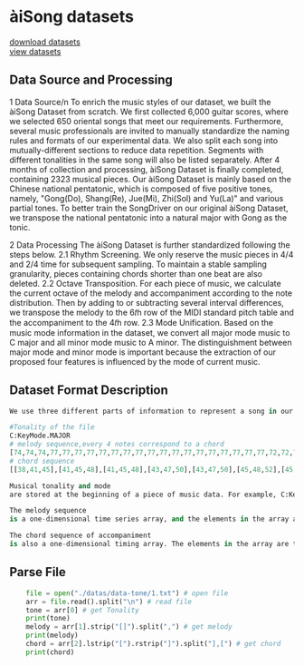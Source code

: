 # àiSong datasets

[download datasets](http://aige.midilib.com/%C3%A0imusic-datasets/%C3%A0imusic-datasets.zip)  
[view datasets](http://aige.midilib.com/%C3%A0imusic-datasets/datas/data-tone/)  

## Data Source and Processing
1 Data Source/n
To enrich the music styles of our dataset, we built the àiSong Dataset from scratch. We first collected 6,000 guitar scores, where we selected 650 oriental songs that meet our requirements. Furthermore, several music professionals are invited to manually standardize the naming rules and formats of our experimental data. We also split each song into mutually-different sections to reduce data repetition. Segments with different tonalities in the same song will also be listed separately. After 4 months of collection and processing, àiSong Dataset is finally completed, containing 2323 musical pieces.
Our àiSong Dataset is mainly based on the Chinese national pentatonic, which is composed of five positive tones, namely, "Gong(Do), Shang(Re), Jue(Mi), Zhi(Sol) and Yu(La)" and various partial tones. To better train the SongDriver on our original àiSong Dataset, we transpose the national pentatonic into a natural major with Gong as the tonic. 

2 Data Processing 
The àiSong Dataset is further standardized following the steps below. 
2.1 Rhythm Screening. We only reserve the music pieces in 4/4 and 2/4 time for subsequent sampling. To maintain a stable sampling granularity, pieces containing chords shorter than one beat are also deleted. 
2.2 Octave Transposition. For each piece of music, we calculate the current octave of the melody and accompaniment according to the note distribution. Then by adding to or subtracting several interval differences, we transpose the melody to the 6𝑡h row of the MIDI standard pitch table and the accompaniment to the 4𝑡h row. 
2.3 Mode Unification. Based on the music mode information in the dataset, we convert all major mode music to C major and all minor mode music to A minor. The distinguishment between major mode and minor mode is important because the extraction of our proposed four features is influenced by the mode of current music.
## Dataset Format Description
``` python
We use three different parts of information to represent a song in our dataset, including 1) musical tonality and mode, 2)melody sequence, 3)chord sequence of the accompaniment. A brief example is as follows:

#Tonality of the file
C:KeyMode.MAJOR 
# melody sequence,every 4 notes correspond to a chord
[74,74,74,77,77,77,77,77,77,77,77,77,77,77,77,77,77,77,77,77,77,72,72,76,76,76,76,74,74,74,74,74,74,74,74,74,71,64,64,64,64,64,64,64,64,64,64,64,64,64,64,64,64,64,64,64,64,64,64,64,64,64,64,64,64,64,64,64,64,64,64,64,64,64,64,64,64,64,64,64,64,64,60,65,65,65,65,65,65,67,67,67,64,64,64,64,64,64,64,64,64,62,62,62,62,62,62,62,62,62,62,62,62,62,62,62,62,62,62,62] 
# chord sequence
[[38,41,45],[41,45,48],[41,45,48],[43,47,50],[43,47,50],[45,48,52],[45,48,52],[45,48,52],[45,48,52],[45,48,52],[45,48,52],[45,48,52],[45,48,52],[36,40,43],[36,40,43],[45,48,52],[45,48,52],[41,45,48],[41,45,48],[36,40,43],[36,40,43],[43,47,50],[43,47,50],[43,47,50],[43,47,50],[43,47,50],[43,47,50],[43,47,50],[43,47,50],[38,42,45]]

Musical tonality and mode 
are stored at the beginning of a piece of music data. For example, C:KeyMode.MAJOR means the music is in C major.

The melody sequence 
is a one-dimensional time series array, and the elements in the array are the MIDI pitch of the melody at the corresponding time. The melody sequence is sampled in units of sixteenth notes, that is, the time value of each element in the array is one quarter of a beat.

The chord sequence of accompaniment 
is also a one-dimensional timing array. The elements in the array are the chords at the corresponding time, which are expressed in the form of constituent tones. The chord sequence is sampled by quarter notes, that is, the time value of each element in the array is one beat.

```
## Parse File
``` python
    file = open("./datas/data-tone/1.txt") # open file
    arr = file.read().split("\n") # read file
    tone = arr[0] # get Tonality
    print(tone)
    melody = arr[1].strip("[]").split(",") # get melody
    print(melody)
    chord = arr[2].lstrip("[").rstrip("]").split("],[") # get chord
    print(chord)
```
